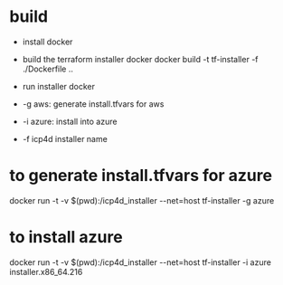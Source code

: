 # build
- install docker
- build the terraform installer docker
docker build -t tf-installer -f ./Dockerfile ..

- run installer docker
- -g aws: generate install.tfvars for aws
- -i azure: install into azure
- -f icp4d installer name

# to generate install.tfvars for azure
docker run -t -v $(pwd):/icp4d_installer --net=host tf-installer -g azure
# to install azure
docker run -t -v $(pwd):/icp4d_installer --net=host tf-installer -i azure installer.x86_64.216

